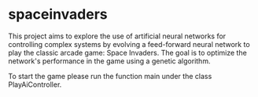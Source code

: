 # spaceinvaders
This project aims to explore the use of artificial neural networks for controlling complex systems by evolving a
feed-forward neural network to play the classic arcade game: Space Invaders. The goal is to optimize the network's
performance in the game using a genetic algorithm.

To start the game please run the function main under the class PlayAiController.